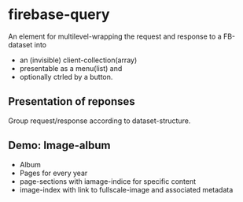 # firebase-query
An element for multilevel-wrapping the request and response to a FB-dataset into 
- an (invisible) client-collection(array)
- presentable as a menu(list) and 
- optionally ctrled by a button.
 
## Presentation of reponses
Group request/response according to dataset-structure.

## Demo: Image-album
- Album
- Pages for every year
- page-sections with iamage-indice for specific content
- image-index with link to fullscale-image and associated metadata

